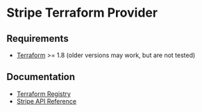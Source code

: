 # Stripe Terraform Provider

## Requirements

- [Terraform](https://developer.hashicorp.com/terraform/downloads) >= 1.8 (older versions may work, but are not tested)

## Documentation

- [Terraform Registry](https://registry.terraform.io/providers/zkoesters/stripe/latest)
- [Stripe API Reference](https://stripe.com/docs/api)